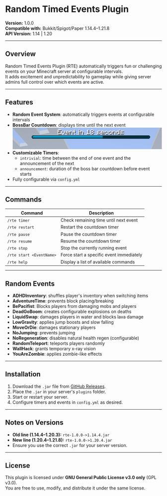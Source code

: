# Random Timed Events Plugin

**Version:** 1.0.0  
**Compatible with:** Bukkit/Spigot/Paper 1.14.4–1.21.8  
**API Version:** 1.14 | 1.20

---

## Overview
Random Timed Events Plugin (RTE) automatically triggers fun or challenging events on your Minecraft server at configurable intervals.  
It adds excitement and unpredictability to gameplay while giving server admins full control over which events are active.

---

## Features
- **Random Event System**: automatically triggers events at configurable intervals  
- **BossBar Countdown**: displays time until the next event
![BossBar Example](https://raw.githubusercontent.com/PinkCandyDev/Random-Timed-Events/main/bossbar.png)  
- **Customizable Timers**:
  - `intrivial`: time between the end of one event and the announcement of the next  
  - `announcement`: duration of the boss bar countdown before event starts  
- Fully configurable via `config.yml`

---

## Commands
| Command | Description |
|---------|-------------|
| `/rte timer` | Check remaining time until next event |
| `/rte restart` | Restart the countdown timer |
| `/rte pause` | Pause the countdown timer |
| `/rte resume` | Resume the countdown timer |
| `/rte stop` | Stop the currently running event |
| `/rte start <EventName>` | Force start a specific event immediately |
| `/rte help` | Display a list of available commands |

---

## Random Events
- **ADHDInventory**: shuffles player's inventory when switching items  
- **AdventureTime**: prevents block placing/breaking  
- **BePacifist**: Blocks players from damaging mobs and players
- **DeadGoBoom**: creates configurable explosions on deaths  
- **LiquidSwap**: damages players in water and blocks lava damage  
- **LowGravity**: applies jump boosts and slow falling  
- **MoveOrDie**: damages stationary players  
- **NoJumping**: prevents jumping  
- **NoRegeneration**: disables natural health regen (configurable)  
- **RandomTeleport**: teleports players randomly  
- **WallHack**: grants temporary x-ray vision  
- **YouAreZombie**: applies zombie-like effects

---

## Installation
1. Download the `.jar` file from [GitHub Releases](https://github.com/PinkCandyDev/Random-Timed-Events/releases/tag/Release).  
2. Place the `.jar` in your server's `plugins` folder.  
3. Start or restart your server.  
4. Configure timers and events in `config.yml` as desired.

---

## Notes on Versions
- **Old line (1.14.4–1.20.3):** `rte-1.0.0->1.14.4.jar`  
- **New line (1.20.4–1.21.8):** `rte-1.0.0->1.20.4.jar`  
- Ensure you use the correct `.jar` for your server version.  

---

## License
This plugin is licensed under **GNU General Public License v3.0 only** (GPL v3.0).  
You are free to use, modify, and distribute it under the same license.
